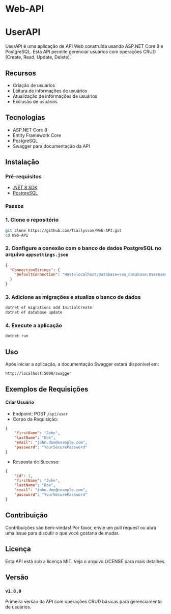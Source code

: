 # Web-API

# UserAPI

UserAPI é uma aplicação de API Web construída usando ASP.NET Core 8 e PostgreSQL. Esta API permite gerenciar usuários com operações CRUD (Create, Read, Update, Delete).

## Recursos

- Criação de usuários
- Leitura de informações de usuários
- Atualização de informações de usuários
- Exclusão de usuários

## Tecnologias

- ASP.NET Core 8
- Entity Framework Core
- PostgreSQL
- Swagger para documentação da API

## Instalação

### Pré-requisitos

- [.NET 8 SDK](https://dotnet.microsoft.com/download/dotnet/8.0)
- [PostgreSQL](https://www.postgresql.org/download/)

### Passos

### 1. Clone o repositório

```bash
git clone https://github.com/Tiallysson/Web-API.git
cd Web-API
```
### 2. Configure a conexão com o banco de dados PostgreSQL no arquivo `appsettings.json`

```json
{
  "ConnectionStrings": {
    "DefaultConnection": "Host=localhost;Database=seu_database;Username=seu_usuario;Password=sua_senha"
  }
}
```

### 3. Adicione as migrações e atualize o banco de dados
```bash
dotnet ef migrations add InitialCreate
dotnet ef database update
```

### 4. Execute a aplicação
```bash
dotnet run
```
## Uso
Após iniciar a aplicação, a documentação Swagger estará disponível em:

```bash
http://localhost:5000/swagger
```
## Exemplos de Requisições
#### Criar Usuário

- Endpoint: POST `/api/user`
- Corpo da Requisição:

```json
{
    "firstName": "John",
    "lastName": "Doe",
    "email": "john.doe@example.com",
    "password": "YourSecurePassword"
}
```

- Resposta de Sucesso:

```json
{
    "id": 1,
    "firstName": "John",
    "lastName": "Doe",
    "email": "john.doe@example.com",
    "password": "YourSecurePassword"
}
```
## Contribuição
Contribuições são bem-vindas! Por favor, envie um pull request ou abra uma issue para discutir o que você gostaria de mudar.

## Licença
Esta API está sob a licença MIT. Veja o arquivo LICENSE para mais detalhes.

## Versão
### `v1.0.0`
Primeira versão da API com operações CRUD básicas para gerenciamento de usuários.
